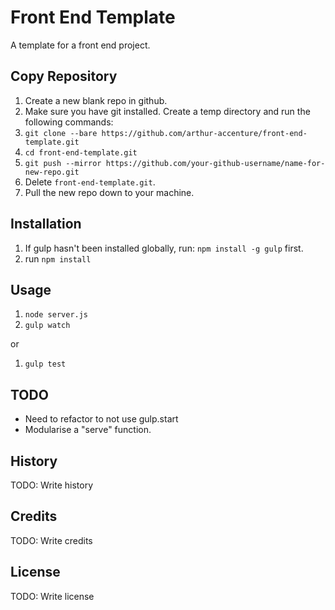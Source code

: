 # Front End Template
A template for a front end project.

## Copy Repository
1. Create a new blank repo in github.
2. Make sure you have git installed. Create a temp directory and run the following commands: 
  2. `git clone --bare https://github.com/arthur-accenture/front-end-template.git`
  3. `cd front-end-template.git`
  4. `git push --mirror https://github.com/your-github-username/name-for-new-repo.git`
4. Delete `front-end-template.git`. 
5. Pull the new repo down to your machine.

## Installation
1. If gulp hasn't been installed globally, run: `npm install -g gulp` first.
1. run `npm install`

## Usage
1. `node server.js`
1. `gulp watch`

or

1. `gulp test`

## TODO
* Need to refactor to not use gulp.start
* Modularise a "serve" function.

## History
TODO: Write history
## Credits
TODO: Write credits
## License
TODO: Write license
